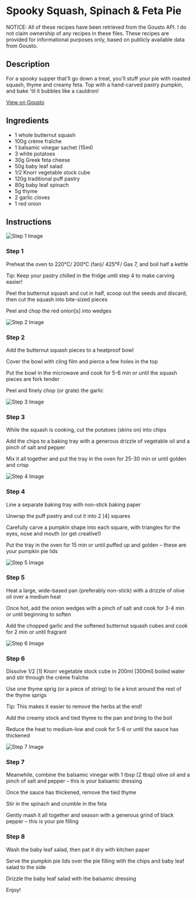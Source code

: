 # Spooky Squash, Spinach & Feta Pie

NOTICE: All of these recipes have been retrieved from the Gousto API. I do not claim ownership of any recipes in these files. These recipes are provided for informational purposes only, based on publicly available data from Gousto.

## Description

For a spooky supper that'll go down a treat, you'll stuff your pie with roasted squash, thyme and creamy feta. Top with a hand-carved pastry pumpkin, and bake 'til it bubbles like a cauldron! 

[View on Gousto](https://www.gousto.co.uk/recipes/cookbook/spooky-squash-spinach-feta-pie)

## Ingredients

- 1 whole butternut squash
- 100g crème fraîche
- 1 balsamic vinegar sachet (15ml)
- 3 white potatoes
- 30g Greek feta cheese
- 50g baby leaf salad
- 1/2 Knorr vegetable stock cube
- 120g traditional puff pastry
- 80g baby leaf spinach
- 5g thyme
- 2 garlic cloves
- 1 red onion

## Instructions

![Step 1 Image](https://production-media.gousto.co.uk/cms/recipe-step-image/step-1-1602518735653-x200.jpg)

### Step 1

Preheat the oven to 220°C/ 200°C (fan)/ 425°F/ Gas 7, and boil half a kettle

Tip: Keep your pastry chilled in the fridge until step 4 to make carving easier!

Peel the butternut squash and cut in half, scoop out the seeds and discard, then cut the squash into bite-sized pieces

Peel and chop the red onion<span class="text-danger">[s]</span> into wedges

![Step 2 Image](https://production-media.gousto.co.uk/cms/recipe-step-image/step-2-1602518750991-x200.jpg)

### Step 2

Add the butternut squash pieces to a heatproof bowl

Cover the bowl with cling film and pierce a few holes in the top

Put the bowl in the microwave and cook for 5-6 min or until the squash pieces are fork tender

Peel and finely chop (or grate) the garlic

![Step 3 Image](https://production-media.gousto.co.uk/cms/recipe-step-image/Step-3-1602518764114-x200.jpg)

### Step 3

While the squash is cooking, cut the potatoes (skins on) into chips

Add the chips to a baking tray with a generous drizzle of vegetable oil and a pinch of salt and pepper

Mix it all together and put the tray in the oven for 25-30 min or until golden and crisp

![Step 4 Image](https://production-media.gousto.co.uk/cms/recipe-step-image/step-4-1602518783608-x200.jpg)

### Step 4

Line a separate baking tray with non-stick baking paper

Unwrap the puff pastry and cut it into 2 <span class="text-danger">[4] </span>squares

Carefully carve a pumpkin shape into each square, with triangles for the eyes, nose and mouth (or get creative!)

Put the tray in the oven for 15 min or until puffed up and golden – these are your pumpkin pie lids

![Step 5 Image](https://production-media.gousto.co.uk/cms/recipe-step-image/step-5-1602518800369-x200.jpg)

### Step 5

Heat a large, wide-based pan (preferably non-stick) with a drizzle of olive oil over a medium heat

Once hot, add the onion wedges with a pinch of salt and cook for 3-4 min or until beginning to soften

Add the chopped garlic and the softened butternut squash cubes and cook for 2 min or until fragrant

![Step 6 Image](https://production-media.gousto.co.uk/cms/recipe-step-image/step-6-1602518819214-x200.jpg)

### Step 6

Dissolve 1/2 <span class="text-danger">[1] </span>Knorr vegetable stock cube in 200ml <span class="text-danger">[300ml]</span> boiled water and stir through the crème fraîche

Use one thyme sprig (or a piece of string) to tie a knot around the rest of the thyme sprigs

Tip: This makes it easier to remove the herbs at the end!

Add the creamy stock and tied thyme to the pan and bring to the boil

Reduce the heat to medium-low and cook for 5-6 or until the sauce has thickened

![Step 7 Image](https://production-media.gousto.co.uk/cms/recipe-step-image/step-7-1602518838120-x200.jpg)

### Step 7

Meanwhile, combine the balsamic vinegar with 1 tbsp <span class="text-danger">[2 tbsp] </span>olive oil and a pinch of salt and pepper – this is your balsamic dressing

Once the sauce has thickened, remove the tied thyme

Stir in the spinach and crumble in the feta

Gently mash it all together and season with a generous grind of black pepper – this is your pie filling

### Step 8

Wash the baby leaf salad, then pat it dry with kitchen paper

Serve the pumpkin pie lids over the pie filling with the chips and baby leaf salad to the side

Drizzle the baby leaf salad with the balsamic dressing

Enjoy!

